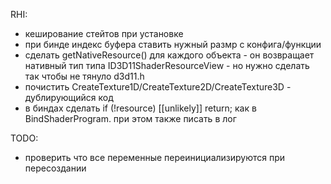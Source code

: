 ﻿RHI:
- кеширование стейтов при установке
- при бинде индекс буфера ставить нужный размр с конфига/функции
- сделать getNativeResource() для каждого объекта - он возвращает нативный тип типа ID3D11ShaderResourceView - но нужно сделать так чтобы не тянуло d3d11.h
- почистить CreateTexture1D/CreateTexture2D/CreateTexture3D - дублирующийся код
- в биндах сделать 	if (!resource) [[unlikely]] return; как в BindShaderProgram. при этом также писать в лог

TODO:
- проверить что все переменные переинициализируются при пересоздании